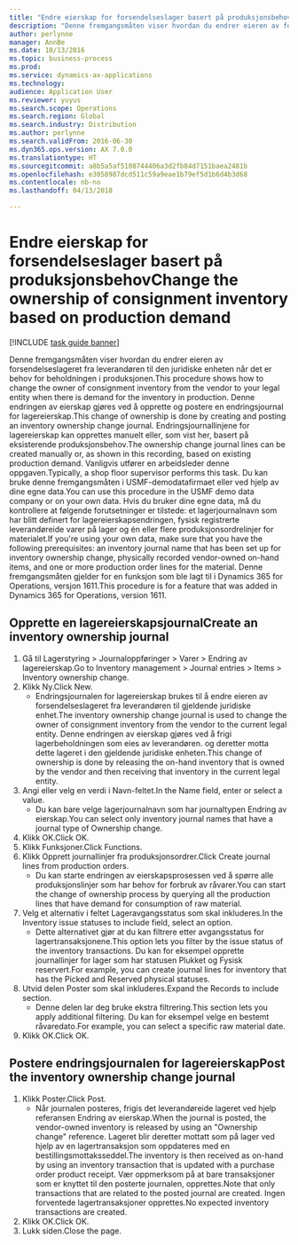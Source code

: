```yaml
---
title: "Endre eierskap for forsendelseslager basert på produksjonsbehov"
description: "Denne fremgangsmåten viser hvordan du endrer eieren av forsendelseslageret fra leverandøren til den juridiske enheten når det er behov for beholdningen i produksjonen."
author: perlynne
manager: AnnBe
ms.date: 10/13/2016
ms.topic: business-process
ms.prod: 
ms.service: dynamics-ax-applications
ms.technology: 
audience: Application User
ms.reviewer: yuyus
ms.search.scope: Operations
ms.search.region: Global
ms.search.industry: Distribution
ms.author: perlynne
ms.search.validFrom: 2016-06-30
ms.dyn365.ops.version: AX 7.0.0
ms.translationtype: HT
ms.sourcegitcommit: a8b5a5af5108744406a3d2fb84d7151baea2481b
ms.openlocfilehash: e3058987dcd511c59a9eae1b79ef5d1b6d4b3d68
ms.contentlocale: nb-no
ms.lasthandoff: 04/13/2018

---
```

# <a name="change-the-ownership-of-consignment-inventory-based-on-production-demand"></a><span data-ttu-id="48cff-103">Endre eierskap for forsendelseslager basert på produksjonsbehov</span><span class="sxs-lookup"><span data-stu-id="48cff-103">Change the ownership of consignment inventory based on production demand</span></span>

[!INCLUDE [task guide banner](../../includes/task-guide-banner.md)]

<span data-ttu-id="48cff-104">Denne fremgangsmåten viser hvordan du endrer eieren av forsendelseslageret fra leverandøren til den juridiske enheten når det er behov for beholdningen i produksjonen.</span><span class="sxs-lookup"><span data-stu-id="48cff-104">This procedure shows how to change the owner of consignment inventory from the vendor to your legal entity when there is demand for the inventory in production.</span></span> <span data-ttu-id="48cff-105">Denne endringen av eierskap gjøres ved å opprette og postere en endringsjournal for lagereierskap.</span><span class="sxs-lookup"><span data-stu-id="48cff-105">This change of ownership is done by creating and posting an inventory ownership change journal.</span></span> <span data-ttu-id="48cff-106">Endringsjournallinjene for lagereierskap kan opprettes manuelt eller, som vist her, basert på eksisterende produksjonsbehov.</span><span class="sxs-lookup"><span data-stu-id="48cff-106">The ownership change journal lines can be created manually or, as shown in this recording, based on existing production demand.</span></span> <span data-ttu-id="48cff-107">Vanligvis utfører en arbeidsleder denne oppgaven.</span><span class="sxs-lookup"><span data-stu-id="48cff-107">Typically, a shop floor supervisor performs this task.</span></span> <span data-ttu-id="48cff-108">Du kan bruke denne fremgangsmåten i USMF-demodatafirmaet eller ved hjelp av dine egne data.</span><span class="sxs-lookup"><span data-stu-id="48cff-108">You can use this procedure in the USMF demo data company or on your own data.</span></span> <span data-ttu-id="48cff-109">Hvis du bruker dine egne data, må du kontrollere at følgende forutsetninger er tilstede: et lagerjournalnavn som har blitt definert for lagereierskapsendringen, fysisk registrerte leverandøreide varer på lager og én eller flere produksjonsordrelinjer for materialet.</span><span class="sxs-lookup"><span data-stu-id="48cff-109">If you're using your own data, make sure that you have the following prerequisites: an inventory journal name that has been set up for inventory ownership change, physically recorded vendor-owned on-hand items, and one or more production order lines for the material.</span></span> <span data-ttu-id="48cff-110">Denne fremgangsmåten gjelder for en funksjon som ble lagt til i Dynamics 365 for Operations, versjon 1611.</span><span class="sxs-lookup"><span data-stu-id="48cff-110">This procedure is for a feature that was added in Dynamics 365 for Operations, version 1611.</span></span>


## <a name="create-an-inventory-ownership-journal"></a><span data-ttu-id="48cff-111">Opprette en lagereierskapsjournal</span><span class="sxs-lookup"><span data-stu-id="48cff-111">Create an inventory ownership journal</span></span>
1. <span data-ttu-id="48cff-112">Gå til Lagerstyring > Journaloppføringer > Varer > Endring av lagereierskap.</span><span class="sxs-lookup"><span data-stu-id="48cff-112">Go to Inventory management > Journal entries > Items > Inventory ownership change.</span></span>
2. <span data-ttu-id="48cff-113">Klikk Ny.</span><span class="sxs-lookup"><span data-stu-id="48cff-113">Click New.</span></span>
    * <span data-ttu-id="48cff-114">Endringsjournalen for lagereierskap brukes til å endre eieren av forsendelseslageret fra leverandøren til gjeldende juridiske enhet.</span><span class="sxs-lookup"><span data-stu-id="48cff-114">The inventory ownership change journal is used to change the owner of consignment inventory from the vendor to the current legal entity.</span></span> <span data-ttu-id="48cff-115">Denne endringen av eierskap gjøres ved å frigi lagerbeholdningen som eies av leverandøren. og deretter motta dette lageret i den gjeldende juridiske enheten.</span><span class="sxs-lookup"><span data-stu-id="48cff-115">This change of ownership is done by releasing the on-hand inventory that is owned by the vendor and then receiving that inventory in the current legal entity.</span></span>  
3. <span data-ttu-id="48cff-116">Angi eller velg en verdi i Navn-feltet.</span><span class="sxs-lookup"><span data-stu-id="48cff-116">In the Name field, enter or select a value.</span></span>
    * <span data-ttu-id="48cff-117">Du kan bare velge lagerjournalnavn som har journaltypen Endring av eierskap.</span><span class="sxs-lookup"><span data-stu-id="48cff-117">You can select only inventory journal names that have a journal type of Ownership change.</span></span>  
4. <span data-ttu-id="48cff-118">Klikk OK.</span><span class="sxs-lookup"><span data-stu-id="48cff-118">Click OK.</span></span>
5. <span data-ttu-id="48cff-119">Klikk Funksjoner.</span><span class="sxs-lookup"><span data-stu-id="48cff-119">Click Functions.</span></span>
6. <span data-ttu-id="48cff-120">Klikk Opprett journallinjer fra produksjonsordrer.</span><span class="sxs-lookup"><span data-stu-id="48cff-120">Click Create journal lines from production orders.</span></span>
    * <span data-ttu-id="48cff-121">Du kan starte endringen av eierskapsprosessen ved å spørre alle produksjonslinjer som har behov for forbruk av råvarer.</span><span class="sxs-lookup"><span data-stu-id="48cff-121">You can start the change of ownership process by querying all the production lines that have demand for consumption of raw material.</span></span>  
7. <span data-ttu-id="48cff-122">Velg et alternativ i feltet Lageravgangsstatus som skal inkluderes.</span><span class="sxs-lookup"><span data-stu-id="48cff-122">In the Inventory issue statuses to include field, select an option.</span></span>
    * <span data-ttu-id="48cff-123">Dette alternativet gjør at du kan filtrere etter avgangsstatus for lagertransaksjonene.</span><span class="sxs-lookup"><span data-stu-id="48cff-123">This option lets you filter by the issue status of the inventory transactions.</span></span> <span data-ttu-id="48cff-124">Du kan for eksempel opprette journallinjer for lager som har statusen Plukket og Fysisk reservert.</span><span class="sxs-lookup"><span data-stu-id="48cff-124">For example, you can create journal lines for inventory that has the Picked and Reserved physical statuses.</span></span>  
8. <span data-ttu-id="48cff-125">Utvid delen Poster som skal inkluderes.</span><span class="sxs-lookup"><span data-stu-id="48cff-125">Expand the Records to include section.</span></span>
    * <span data-ttu-id="48cff-126">Denne delen lar deg bruke ekstra filtrering.</span><span class="sxs-lookup"><span data-stu-id="48cff-126">This section lets you apply additional filtering.</span></span> <span data-ttu-id="48cff-127">Du kan for eksempel velge en bestemt råvaredato.</span><span class="sxs-lookup"><span data-stu-id="48cff-127">For example, you can select a specific raw material date.</span></span>  
9. <span data-ttu-id="48cff-128">Klikk OK.</span><span class="sxs-lookup"><span data-stu-id="48cff-128">Click OK.</span></span>

## <a name="post-the-inventory-ownership-change-journal"></a><span data-ttu-id="48cff-129">Postere endringsjournalen for lagereierskap</span><span class="sxs-lookup"><span data-stu-id="48cff-129">Post the inventory ownership change journal</span></span>
1. <span data-ttu-id="48cff-130">Klikk Poster.</span><span class="sxs-lookup"><span data-stu-id="48cff-130">Click Post.</span></span>
    * <span data-ttu-id="48cff-131">Når journalen posteres, frigis det leverandøreide lageret ved hjelp referansen Endring av eierskap.</span><span class="sxs-lookup"><span data-stu-id="48cff-131">When the journal is posted, the vendor-owned inventory is released by using an "Ownership change" reference.</span></span> <span data-ttu-id="48cff-132">Lageret blir deretter mottatt som på lager ved hjelp av en lagertransaksjon som oppdateres med en bestillingsmottaksseddel.</span><span class="sxs-lookup"><span data-stu-id="48cff-132">The inventory is then received as on-hand by using an inventory transaction that is updated with a purchase order product receipt.</span></span> <span data-ttu-id="48cff-133">Vær oppmerksom på at bare transaksjoner som er knyttet til den posterte journalen, opprettes.</span><span class="sxs-lookup"><span data-stu-id="48cff-133">Note that only transactions that are related to the posted journal are created.</span></span> <span data-ttu-id="48cff-134">Ingen forventede lagertransaksjoner opprettes.</span><span class="sxs-lookup"><span data-stu-id="48cff-134">No expected inventory transactions are created.</span></span>  
2. <span data-ttu-id="48cff-135">Klikk OK.</span><span class="sxs-lookup"><span data-stu-id="48cff-135">Click OK.</span></span>
3. <span data-ttu-id="48cff-136">Lukk siden.</span><span class="sxs-lookup"><span data-stu-id="48cff-136">Close the page.</span></span>

